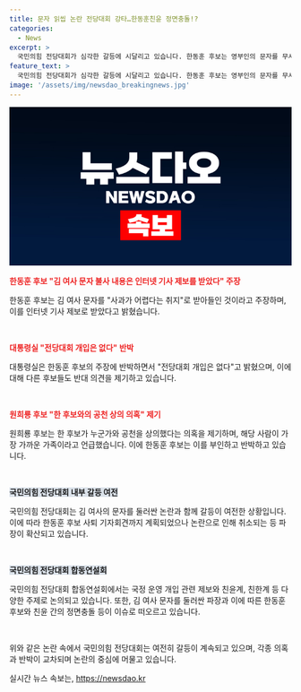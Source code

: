 ```yaml
---
title: 문자 읽씹 논란 전당대회 강타…한동훈친윤 정면충돌!?
categories:
  - News
excerpt: >
  국민의힘 전당대회가 심각한 갈등에 시달리고 있습니다. 한동훈 후보는 영부인의 문자를 무시했다는 논란에 휩싸였고, 다른 후보들도 강력한 반발을 보였습니다. 또한, 대통령실에서는 전당대회 개입은 없다고 밝혀졌지만, 원희룡 후보는 한 후보가 사적 공천을 한 것으로 의혹을 제기하기도 했습니다. 이에 대해 한동훈 후보는 반박하며 논란이 불거지자 사퇴 기자회견을 취소하는 등 국민의힘 전당대회가 조직적인 갈등으로 치닫고 있는 상황입니다.
feature_text: >
  국민의힘 전당대회가 심각한 갈등에 시달리고 있습니다. 한동훈 후보는 영부인의 문자를 무시했다는 논란에 휩싸였고, 다른 후보들도 강력한 반발을 보였습니다. 또한, 대통령실에서는 전당대회 개입은 없다고 밝혀졌지만, 원희룡 후보는 한 후보가 사적 공천을 한 것으로 의혹을 제기하기도 했습니다. 이에 대해 한동훈 후보는 반박하며 논란이 불거지자 사퇴 기자회견을 취소하는 등 국민의힘 전당대회가 조직적인 갈등으로 치닫고 있는 상황입니다.
image: '/assets/img/newsdao_breakingnews.jpg'
---
```


<p><img src="/assets/img/newsdao_breakingnews.jpg" alt="bookingtag 속보" /></p>

<p><b><span style="color: #ee2323;">한동훈 후보 "김 여사 문자 불사 내용은 인터넷 기사 제보를 받았다" 주장</span></b></p>

<p>한동훈 후보는 김 여사 문자를 "사과가 어렵다는 취지"로 받아들인 것이라고 주장하며, 이를 인터넷 기사 제보로 받았다고 밝혔습니다.</p>

<p data-ke-size="size16">&nbsp;</p>

<p><b><span style="color: #ee2323;">대통령실 "전당대회 개입은 없다" 반박</span></b></p>

<p>대통령실은 한동훈 후보의 주장에 반박하면서 "전당대회 개입은 없다"고 밝혔으며, 이에 대해 다른 후보들도 반대 의견을 제기하고 있습니다.</p>

<p data-ke-size="size16">&nbsp;</p>

<p><b><span style="color: #ee2323;">원희룡 후보 "한 후보와의 공천 상의 의혹" 제기</span></b></p>

<p>원희룡 후보는 한 후보가 누군가와 공천을 상의했다는 의혹을 제기하며, 해당 사람이 가장 가까운 가족이라고 언급했습니다. 이에 한동훈 후보는 이를 부인하고 반박하고 있습니다.</p>

<p data-ke-size="size16">&nbsp;</p>

<p><b><span style="background-color: #21538527;">국민의힘 전당대회 내부 갈등 여전</span></b></p>

<p>국민의힘 전당대회는 김 여사의 문자를 둘러싼 논란과 함께 갈등이 여전한 상황입니다. 이에 따라 한동훈 후보 사퇴 기자회견까지 계획되었으나 논란으로 인해 취소되는 등 파장이 확산되고 있습니다.</p>

<p data-ke-size="size16">&nbsp;</p>

<p><b><span style="background-color: #21538527;">국민의힘 전당대회 합동연설회</span></b></p>

<p>국민의힘 전당대회 합동연설회에서는 국정 운영 개입 관련 제보와 친윤계, 친한계 등 다양한 주제로 논의되고 있습니다. 또한, 김 여사 문자를 둘러싼 파장과 이에 따른 한동훈 후보와 친윤 간의 정면충돌 등이 이슈로 떠오르고 있습니다.</p>

<p data-ke-size="size16">&nbsp;</p>

<p>위와 같은 논란 속에서 국민의힘 전당대회는 여전히 갈등이 계속되고 있으며, 각종 의혹과 반박이 교차되며 논란의 중심에 머물고 있습니다.</p>
실시간 뉴스 속보는, <a href="https://newsdao.kr" rel="dofollow">https://newsdao.kr</a>


